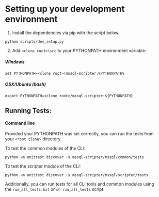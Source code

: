 Setting up your development environment
========================================
1.	Install the dependencies via pip with the script below.
  ```Shell
  python scripts/dev_setup.py
  ```
2.  Add `<clone root>\src` to your PYTHONPATH environment variable:
  
  ##### Windows
  ```BatchFile
  set PYTHONPATH=<clone root>\mssql-scripter;%PYTHONPATH%
  ```
  
  ##### OSX/Ubuntu (bash)
  ```Shellcls
  export PYTHONPATH=<clone root>/mssql-scripter:${PYTHONPATH}
  ```
## Running Tests:
#### Command line
  Provided your PYTHONPATH was set correctly, you can run the tests from your `<root clone>` directory.

  To test the common modules of the CLI:
  ```BatchFile
  python -m unittest discover -s mssql-scripter/mssql/common/tests
  ```
 
  To test the scripter module of the CLI:
  ```BatchFile
  python -m unittest discover -s mssql-scripter/mssql/scripter/tests
  ```

  Additionally, you can run tests for all CLI tools and common modules using the `run_all_tests.bat` or `sh run_all_tests` script.
